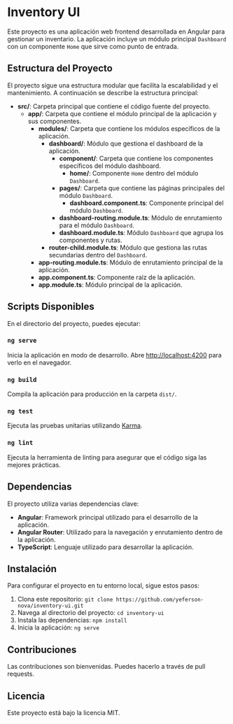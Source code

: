 # Inventory UI

Este proyecto es una aplicación web frontend desarrollada en Angular para gestionar un inventario. La aplicación incluye un módulo principal `Dashboard` con un componente `Home` que sirve como punto de entrada.

## Estructura del Proyecto

El proyecto sigue una estructura modular que facilita la escalabilidad y el mantenimiento. A continuación se describe la estructura principal:

- **src/**: Carpeta principal que contiene el código fuente del proyecto.
  - **app/**: Carpeta que contiene el módulo principal de la aplicación y sus componentes.
    - **modules/**: Carpeta que contiene los módulos específicos de la aplicación.
      - **dashboard/**: Módulo que gestiona el dashboard de la aplicación.
        - **component/**: Carpeta que contiene los componentes específicos del módulo dashboard.
          - **home/**: Componente `Home` dentro del módulo `Dashboard`.
        - **pages/**: Carpeta que contiene las páginas principales del módulo `Dashboard`.
          - **dashboard.component.ts**: Componente principal del módulo `Dashboard`.
        - **dashboard-routing.module.ts**: Módulo de enrutamiento para el módulo `Dashboard`.
        - **dashboard.module.ts**: Módulo `Dashboard` que agrupa los componentes y rutas.
      - **router-child.module.ts**: Módulo que gestiona las rutas secundarias dentro del `Dashboard`.
    - **app-routing.module.ts**: Módulo de enrutamiento principal de la aplicación.
    - **app.component.ts**: Componente raíz de la aplicación.
    - **app.module.ts**: Módulo principal de la aplicación.

## Scripts Disponibles

En el directorio del proyecto, puedes ejecutar:

### `ng serve`

Inicia la aplicación en modo de desarrollo. Abre [http://localhost:4200](http://localhost:4200) para verlo en el navegador.

### `ng build`

Compila la aplicación para producción en la carpeta `dist/`.

### `ng test`

Ejecuta las pruebas unitarias utilizando [Karma](https://karma-runner.github.io).

### `ng lint`

Ejecuta la herramienta de linting para asegurar que el código siga las mejores prácticas.

## Dependencias

El proyecto utiliza varias dependencias clave:

- **Angular**: Framework principal utilizado para el desarrollo de la aplicación.
- **Angular Router**: Utilizado para la navegación y enrutamiento dentro de la aplicación.
- **TypeScript**: Lenguaje utilizado para desarrollar la aplicación.

## Instalación

Para configurar el proyecto en tu entorno local, sigue estos pasos:

1. Clona este repositorio: `git clone https://github.com/yeferson-nova/inventory-ui.git`
2. Navega al directorio del proyecto: `cd inventory-ui`
3. Instala las dependencias: `npm install`
4. Inicia la aplicación: `ng serve`

## Contribuciones

Las contribuciones son bienvenidas. Puedes hacerlo a través de pull requests.

## Licencia

Este proyecto está bajo la licencia MIT.
